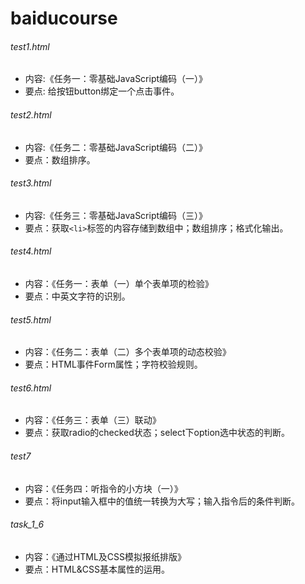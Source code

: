 # baiducourse

###### test1.html
- 内容:《任务一：零基础JavaScript编码（一）》  
- 要点: 给按钮button绑定一个点击事件。

###### test2.html
- 内容:《任务二：零基础JavaScript编码（二）》
- 要点：数组排序。

###### test3.html
- 内容:《任务三：零基础JavaScript编码（三）》
- 要点：获取`<li>`标签的内容存储到数组中；数组排序；格式化输出。

###### test4.html
- 内容：《任务一：表单（一）单个表单项的检验》
- 要点：中英文字符的识别。

###### test5.html
- 内容：《任务二：表单（二）多个表单项的动态校验》
- 要点：HTML事件Form属性；字符校验规则。

###### test6.html
- 内容：《任务三：表单（三）联动》  
- 要点：获取radio的checked状态；select下option选中状态的判断。

###### test7
- 内容：《任务四：听指令的小方块（一）》
- 要点：将input输入框中的值统一转换为大写；输入指令后的条件判断。

###### task_1_6
- 内容：《通过HTML及CSS模拟报纸排版》
- 要点：HTML&CSS基本属性的运用。


